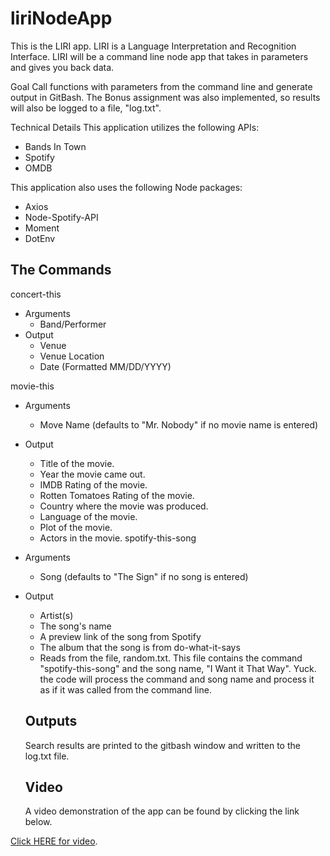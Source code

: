 # liriNodeApp
This is the LIRI app.  LIRI is a Language Interpretation and Recognition Interface. LIRI will be a command line node app that takes in parameters and gives you back data.

Goal
Call functions with parameters from the command line and generate output in GitBash.  The Bonus assignment was also implemented, so results will also be logged to a file, "log.txt".  

Technical Details
This application utilizes the following APIs:

* Bands In Town
* Spotify
* OMDB

This application also uses the following Node packages:
* Axios
* Node-Spotify-API
* Moment
* DotEnv

## The Commands ##
concert-this 
* Arguments
  * Band/Performer
* Output
  * Venue
  * Venue Location
  * Date (Formatted MM/DD/YYYY)
  
 movie-this
 * Arguments
   * Move Name (defaults to "Mr. Nobody" if no movie name is entered)
 * Output
   * Title of the movie.
   * Year the movie came out.
   * IMDB Rating of the movie.
   * Rotten Tomatoes Rating of the movie.
   * Country where the movie was produced.
   * Language of the movie.
   * Plot of the movie.
   * Actors in the movie.
spotify-this-song
* Arguments
  * Song (defaults to "The Sign" if no song is entered)
* Output
  * Artist(s)
  * The song's name
  * A preview link of the song from Spotify
  * The album that the song is from
 do-what-it-says
  * Reads from the file, random.txt.  This file contains the command "spotify-this-song" and the song name, "I Want it That Way".  Yuck. the code will process the command and song name and process it as if it was called from the command line.

  
  
  ## Outputs ##
  Search results are printed to the gitbash window and written to the log.txt file.
  
  ## Video ##
  A video demonstration of the app can be found by clicking the link below.

 [Click HERE for video](https://drive.google.com/open?id=1fjm3pj0Fic4sc1C2VX2RjvNjjJZP_ZOc).

